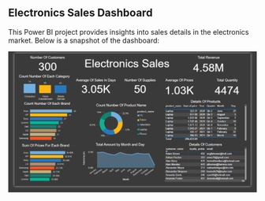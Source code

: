 
## Electronics Sales Dashboard
This Power BI project provides insights into sales details in the electronics market. Below is a snapshot of the dashboard:

![Electronocs Sales.png](https://github.com/Sameh20200218AI/Electronics_Sales_Dashboard_Using_PowerBI/blob/main/Electronics%20Sales.png)
